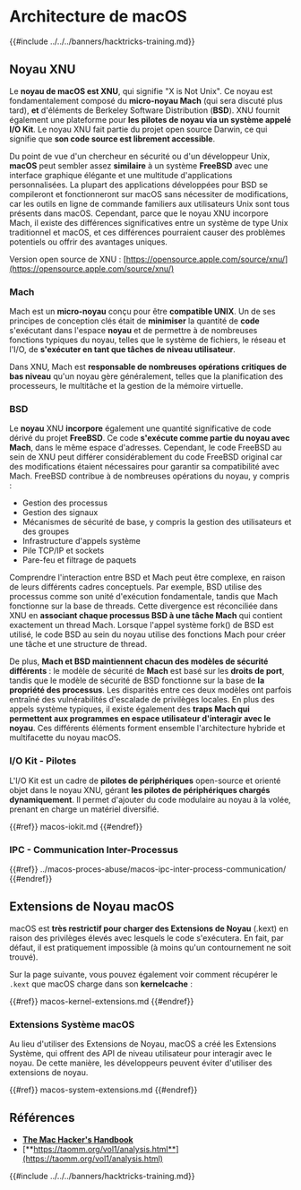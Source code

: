 # Architecture de macOS

{{#include ../../../banners/hacktricks-training.md}}

## Noyau XNU

Le **noyau de macOS est XNU**, qui signifie "X is Not Unix". Ce noyau est fondamentalement composé du **micro-noyau Mach** (qui sera discuté plus tard), **et** d'éléments de Berkeley Software Distribution (**BSD**). XNU fournit également une plateforme pour **les pilotes de noyau via un système appelé I/O Kit**. Le noyau XNU fait partie du projet open source Darwin, ce qui signifie que **son code source est librement accessible**.

Du point de vue d'un chercheur en sécurité ou d'un développeur Unix, **macOS** peut sembler assez **similaire** à un système **FreeBSD** avec une interface graphique élégante et une multitude d'applications personnalisées. La plupart des applications développées pour BSD se compileront et fonctionneront sur macOS sans nécessiter de modifications, car les outils en ligne de commande familiers aux utilisateurs Unix sont tous présents dans macOS. Cependant, parce que le noyau XNU incorpore Mach, il existe des différences significatives entre un système de type Unix traditionnel et macOS, et ces différences pourraient causer des problèmes potentiels ou offrir des avantages uniques.

Version open source de XNU : [https://opensource.apple.com/source/xnu/](https://opensource.apple.com/source/xnu/)

### Mach

Mach est un **micro-noyau** conçu pour être **compatible UNIX**. Un de ses principes de conception clés était de **minimiser** la quantité de **code** s'exécutant dans l'espace **noyau** et de permettre à de nombreuses fonctions typiques du noyau, telles que le système de fichiers, le réseau et l'I/O, de **s'exécuter en tant que tâches de niveau utilisateur**.

Dans XNU, Mach est **responsable de nombreuses opérations critiques de bas niveau** qu'un noyau gère généralement, telles que la planification des processeurs, le multitâche et la gestion de la mémoire virtuelle.

### BSD

Le **noyau** XNU **incorpore** également une quantité significative de code dérivé du projet **FreeBSD**. Ce code **s'exécute comme partie du noyau avec Mach**, dans le même espace d'adresses. Cependant, le code FreeBSD au sein de XNU peut différer considérablement du code FreeBSD original car des modifications étaient nécessaires pour garantir sa compatibilité avec Mach. FreeBSD contribue à de nombreuses opérations du noyau, y compris :

- Gestion des processus
- Gestion des signaux
- Mécanismes de sécurité de base, y compris la gestion des utilisateurs et des groupes
- Infrastructure d'appels système
- Pile TCP/IP et sockets
- Pare-feu et filtrage de paquets

Comprendre l'interaction entre BSD et Mach peut être complexe, en raison de leurs différents cadres conceptuels. Par exemple, BSD utilise des processus comme son unité d'exécution fondamentale, tandis que Mach fonctionne sur la base de threads. Cette divergence est réconciliée dans XNU en **associant chaque processus BSD à une tâche Mach** qui contient exactement un thread Mach. Lorsque l'appel système fork() de BSD est utilisé, le code BSD au sein du noyau utilise des fonctions Mach pour créer une tâche et une structure de thread.

De plus, **Mach et BSD maintiennent chacun des modèles de sécurité différents** : le modèle de sécurité de **Mach** est basé sur les **droits de port**, tandis que le modèle de sécurité de BSD fonctionne sur la base de **la propriété des processus**. Les disparités entre ces deux modèles ont parfois entraîné des vulnérabilités d'escalade de privilèges locales. En plus des appels système typiques, il existe également des **traps Mach qui permettent aux programmes en espace utilisateur d'interagir avec le noyau**. Ces différents éléments forment ensemble l'architecture hybride et multifacette du noyau macOS.

### I/O Kit - Pilotes

L'I/O Kit est un cadre de **pilotes de périphériques** open-source et orienté objet dans le noyau XNU, gérant **les pilotes de périphériques chargés dynamiquement**. Il permet d'ajouter du code modulaire au noyau à la volée, prenant en charge un matériel diversifié.

{{#ref}}
macos-iokit.md
{{#endref}}

### IPC - Communication Inter-Processus

{{#ref}}
../macos-proces-abuse/macos-ipc-inter-process-communication/
{{#endref}}

## Extensions de Noyau macOS

macOS est **très restrictif pour charger des Extensions de Noyau** (.kext) en raison des privilèges élevés avec lesquels le code s'exécutera. En fait, par défaut, il est pratiquement impossible (à moins qu'un contournement ne soit trouvé).

Sur la page suivante, vous pouvez également voir comment récupérer le `.kext` que macOS charge dans son **kernelcache** :

{{#ref}}
macos-kernel-extensions.md
{{#endref}}

### Extensions Système macOS

Au lieu d'utiliser des Extensions de Noyau, macOS a créé les Extensions Système, qui offrent des API de niveau utilisateur pour interagir avec le noyau. De cette manière, les développeurs peuvent éviter d'utiliser des extensions de noyau.

{{#ref}}
macos-system-extensions.md
{{#endref}}

## Références

- [**The Mac Hacker's Handbook**](https://www.amazon.com/-/es/Charlie-Miller-ebook-dp-B004U7MUMU/dp/B004U7MUMU/ref=mt_other?_encoding=UTF8&me=&qid=)
- [**https://taomm.org/vol1/analysis.html**](https://taomm.org/vol1/analysis.html)

{{#include ../../../banners/hacktricks-training.md}}
